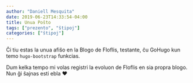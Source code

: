 ```yaml
---
author: "Daniell Mesquita"
date: 2019-06-23T14:33:54-04:00
title: Unua Poŝto
tags: ["prezento", "ŝtipoj"]
categories: ["ŝtipoj"]
---
```


Ĉi tiu estas la unua afiŝo en la Blogo de Floflis, testante, ĉu GoHugo kun temo `hugo-bootstrap` funkcias.

Dum kelka tempo mi volas registri la evoluon de Floflis en sia propra blogo. Nun ĝi ŝajnas esti ebla ❤

